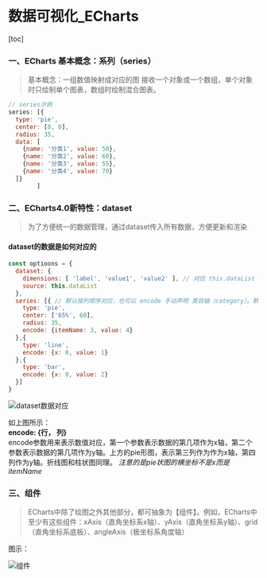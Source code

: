 # 数据可视化_ECharts  
[toc]


### 一、ECharts 基本概念：系列（series）
> 基本概念：一组数值映射成对应的图  接收一个对象或一个数组，单个对象时只绘制单个图表，数组时绘制混合图表。   

```js
// series示例
series: [{
  type: 'pie',
  center: [0, 0],
  radius: 35,
  data: [
    {name: '分类1', value: 50},
    {name: '分类2', value: 60},
    {name: '分类3', value: 55},
    {name: '分类4', value: 70}
  ]}
        ]
```

### 二、ECharts4.0新特性：dataset  
> 为了方便统一的数据管理，通过dataset传入所有数据，方便更新和渲染  

#### dataset的数据是如何对应的  
```js
const optioons = {
  dataset: {
    dimensions: [ 'label', 'value1', 'value2' ], // 对应 this.dataList 的 key，比如 [{label: '2015', value1: 10, value2: 20}]
    source: this.dataList
  },
  series: [{ // 默认按列顺序对应，也可以 encode 手动声明 类目轴（category）。默认情况下，类目轴对应到 dataset 第一列。
    type: 'pie',
    center: ['65%', 60],
    radius: 35,
    encode: {itemName: 3, value: 4}
  },{
    type: 'line',
    encode: {x: 0, value: 1}
  },{
    type: 'bar',
    encode: {x: 0, value: 2}
  }]
}
```
![dataset数据对应](https://liaoyk-markdown.oss-cn-hangzhou.aliyuncs.com/markdownImg/dataset%E6%95%B0%E6%8D%AE%E5%AF%B9%E5%BA%94.png?x-oss-process=image/resize,w_600,m_lfit) 

如上图所示：  
**encode: {行， 列}**  
encode参数用来表示数值对应，第一个参数表示数据的第几项作为x轴，第二个参数表示数据的第几项作为y轴。上方的pie形图，表示第三列作为作为x轴，第四列作为y轴。折线图和柱状图同理。 
*注意的是pie状图的横坐标不是x而是itemName*

### 三、组件  
> ECharts中除了绘图之外其他部分，都可抽象为【组件】。例如，ECharts中至少有这些组件：xAxis（直角坐标系x轴）、yAxis（直角坐标系y轴）、grid（直角坐标系底板）、angleAxis（极坐标系角度轴） 

图示：  

 ![组件](https://liaoyk-markdown.oss-cn-hangzhou.aliyuncs.com/markdownImg/%E7%BB%84%E4%BB%B6.png?x-oss-process=image/resize,w_800,m_lfit) 
